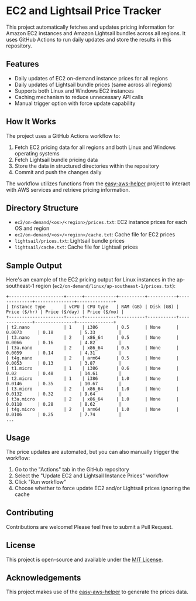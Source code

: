 # EC2 and Lightsail Price Tracker

This project automatically fetches and updates pricing information for Amazon EC2 instances and Amazon Lightsail bundles across all regions. It uses GitHub Actions to run daily updates and store the results in this repository.

## Features

- Daily updates of EC2 on-demand instance prices for all regions
- Daily updates of Lightsail bundle prices (same across all regions)
- Supports both Linux and Windows EC2 instances
- Caching mechanism to reduce unnecessary API calls
- Manual trigger option with force update capability

## How It Works

The project uses a GitHub Actions workflow to:

1. Fetch EC2 pricing data for all regions and both Linux and Windows operating systems
2. Fetch Lightsail bundle pricing data
3. Store the data in structured directories within the repository
4. Commit and push the changes daily

The workflow utilizes functions from the [easy-aws-helper](https://github.com/rioastamal/easy-aws-helper) project to interact with AWS services and retrieve pricing information.

## Directory Structure

- `ec2/on-demand/<os>/<region>/prices.txt`: EC2 instance prices for each OS and region
- `ec2/on-demand/<os>/<region>/cache.txt`: Cache file for EC2 prices
- `lightsail/prices.txt`: Lightsail bundle prices
- `lightsail/cache.txt`: Cache file for Lightsail prices

## Sample Output

Here's an example of the EC2 pricing output for Linux instances in the ap-southeast-1 region (`ec2/on-demand/linux/ap-southeast-1/prices.txt`):

```
+---------------------+------+------------+----------+-----------+--------------+---------------+--------------+
| Instance type       | vCPU | CPU type   | RAM (GB) | Disk (GB) | Price ($/hr) | Price ($/day) | Price ($/mo) |
+---------------------+------+------------+----------+-----------+--------------+---------------+--------------+
| t2.nano             | 1    | i386       | 0.5      | None      |  0.0073      | 0.18          | 5.33         |
| t3.nano             | 2    | x86_64     | 0.5      | None      |  0.0066      | 0.16          | 4.82         |
| t3a.nano            | 2    | x86_64     | 0.5      | None      |  0.0059      | 0.14          | 4.31         |
| t4g.nano            | 2    | arm64      | 0.5      | None      |  0.0053      | 0.13          | 3.87         |
| t1.micro            | 1    | i386       | 0.6      | None      |  0.02        | 0.48          | 14.61        |
| t2.micro            | 1    | i386       | 1.0      | None      |  0.0146      | 0.35          | 10.67        |
| t3.micro            | 2    | x86_64     | 1.0      | None      |  0.0132      | 0.32          | 9.64         |
| t3a.micro           | 2    | x86_64     | 1.0      | None      |  0.0118      | 0.28          | 8.62         |
| t4g.micro           | 2    | arm64      | 1.0      | None      |  0.0106      | 0.25          | 7.74         |
...
```

## Usage

The price updates are automated, but you can also manually trigger the workflow:

1. Go to the "Actions" tab in the GitHub repository
2. Select the "Update EC2 and Lightsail Instance Prices" workflow
3. Click "Run workflow"
4. Choose whether to force update EC2 and/or Lightsail prices ignoring the cache

## Contributing

Contributions are welcome! Please feel free to submit a Pull Request.

## License

This project is open-source and available under the [MIT License](LICENSE).

## Acknowledgements

This project makes use of the [easy-aws-helper](https://github.com/rioastamal/easy-aws-helper) to generate the prices data.
